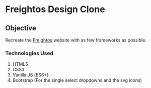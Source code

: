 # Freightos Design Clone

## Objective
Recreate the [Freightos](ship.freightos.com) website with as few frameworks as possible. 

### Technologies Used
1. HTML5
2. CSS3
3. Vanilla JS (ES6+)
4. Bootstrap (For the single select dropdowns and the svg icons)

